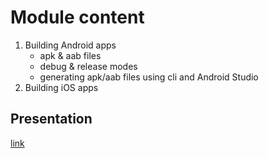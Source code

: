 # Module content

1. Building Android apps
   - apk & aab files
   - debug & release modes
   - generating apk/aab files using cli and Android Studio
2. Building iOS apps

## Presentation

[link](https://rolling-scopes-school.github.io/react-native-course/deployment_publishing/presentation.html)
